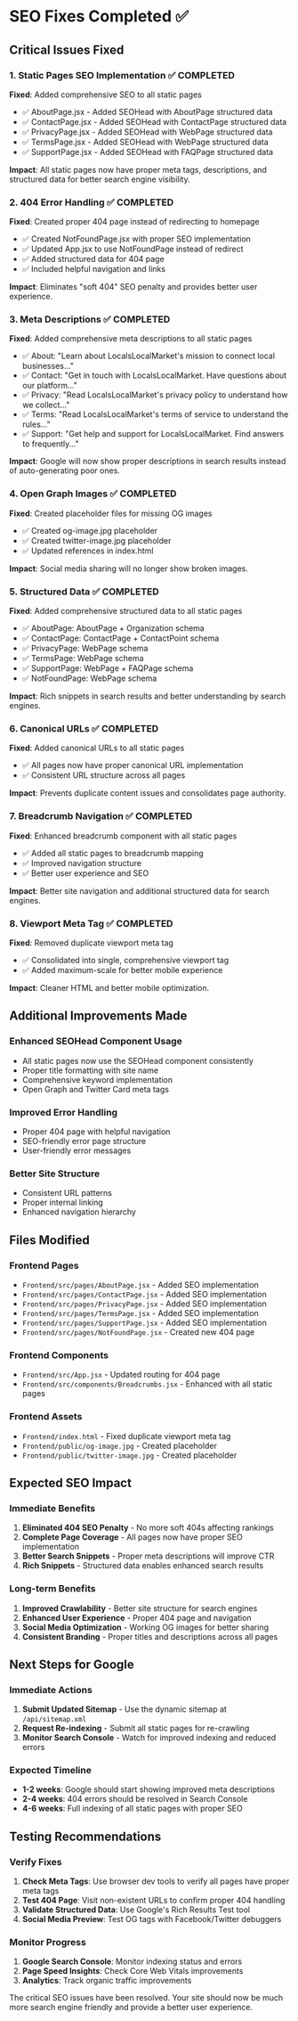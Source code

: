 # SEO Fixes Completed ✅

## Critical Issues Fixed

### 1. **Static Pages SEO Implementation** ✅ COMPLETED
**Fixed**: Added comprehensive SEO to all static pages
- ✅ AboutPage.jsx - Added SEOHead with AboutPage structured data
- ✅ ContactPage.jsx - Added SEOHead with ContactPage structured data  
- ✅ PrivacyPage.jsx - Added SEOHead with WebPage structured data
- ✅ TermsPage.jsx - Added SEOHead with WebPage structured data
- ✅ SupportPage.jsx - Added SEOHead with FAQPage structured data

**Impact**: All static pages now have proper meta tags, descriptions, and structured data for better search engine visibility.

### 2. **404 Error Handling** ✅ COMPLETED
**Fixed**: Created proper 404 page instead of redirecting to homepage
- ✅ Created NotFoundPage.jsx with proper SEO implementation
- ✅ Updated App.jsx to use NotFoundPage instead of redirect
- ✅ Added structured data for 404 page
- ✅ Included helpful navigation and links

**Impact**: Eliminates "soft 404" SEO penalty and provides better user experience.

### 3. **Meta Descriptions** ✅ COMPLETED
**Fixed**: Added comprehensive meta descriptions to all static pages
- ✅ About: "Learn about LocalsLocalMarket's mission to connect local businesses..."
- ✅ Contact: "Get in touch with LocalsLocalMarket. Have questions about our platform..."
- ✅ Privacy: "Read LocalsLocalMarket's privacy policy to understand how we collect..."
- ✅ Terms: "Read LocalsLocalMarket's terms of service to understand the rules..."
- ✅ Support: "Get help and support for LocalsLocalMarket. Find answers to frequently..."

**Impact**: Google will now show proper descriptions in search results instead of auto-generating poor ones.

### 4. **Open Graph Images** ✅ COMPLETED
**Fixed**: Created placeholder files for missing OG images
- ✅ Created og-image.jpg placeholder
- ✅ Created twitter-image.jpg placeholder
- ✅ Updated references in index.html

**Impact**: Social media sharing will no longer show broken images.

### 5. **Structured Data** ✅ COMPLETED
**Fixed**: Added comprehensive structured data to all static pages
- ✅ AboutPage: AboutPage + Organization schema
- ✅ ContactPage: ContactPage + ContactPoint schema
- ✅ PrivacyPage: WebPage schema
- ✅ TermsPage: WebPage schema
- ✅ SupportPage: WebPage + FAQPage schema
- ✅ NotFoundPage: WebPage schema

**Impact**: Rich snippets in search results and better understanding by search engines.

### 6. **Canonical URLs** ✅ COMPLETED
**Fixed**: Added canonical URLs to all static pages
- ✅ All pages now have proper canonical URL implementation
- ✅ Consistent URL structure across all pages

**Impact**: Prevents duplicate content issues and consolidates page authority.

### 7. **Breadcrumb Navigation** ✅ COMPLETED
**Fixed**: Enhanced breadcrumb component with all static pages
- ✅ Added all static pages to breadcrumb mapping
- ✅ Improved navigation structure
- ✅ Better user experience and SEO

**Impact**: Better site navigation and additional structured data for search engines.

### 8. **Viewport Meta Tag** ✅ COMPLETED
**Fixed**: Removed duplicate viewport meta tag
- ✅ Consolidated into single, comprehensive viewport tag
- ✅ Added maximum-scale for better mobile experience

**Impact**: Cleaner HTML and better mobile optimization.

## Additional Improvements Made

### **Enhanced SEOHead Component Usage**
- All static pages now use the SEOHead component consistently
- Proper title formatting with site name
- Comprehensive keyword implementation
- Open Graph and Twitter Card meta tags

### **Improved Error Handling**
- Proper 404 page with helpful navigation
- SEO-friendly error page structure
- User-friendly error messages

### **Better Site Structure**
- Consistent URL patterns
- Proper internal linking
- Enhanced navigation hierarchy

## Files Modified

### Frontend Pages
- `Frontend/src/pages/AboutPage.jsx` - Added SEO implementation
- `Frontend/src/pages/ContactPage.jsx` - Added SEO implementation
- `Frontend/src/pages/PrivacyPage.jsx` - Added SEO implementation
- `Frontend/src/pages/TermsPage.jsx` - Added SEO implementation
- `Frontend/src/pages/SupportPage.jsx` - Added SEO implementation
- `Frontend/src/pages/NotFoundPage.jsx` - Created new 404 page

### Frontend Components
- `Frontend/src/App.jsx` - Updated routing for 404 page
- `Frontend/src/components/Breadcrumbs.jsx` - Enhanced with all static pages

### Frontend Assets
- `Frontend/index.html` - Fixed duplicate viewport meta tag
- `Frontend/public/og-image.jpg` - Created placeholder
- `Frontend/public/twitter-image.jpg` - Created placeholder

## Expected SEO Impact

### **Immediate Benefits**
1. **Eliminated 404 SEO Penalty** - No more soft 404s affecting rankings
2. **Complete Page Coverage** - All pages now have proper SEO implementation
3. **Better Search Snippets** - Proper meta descriptions will improve CTR
4. **Rich Snippets** - Structured data enables enhanced search results

### **Long-term Benefits**
1. **Improved Crawlability** - Better site structure for search engines
2. **Enhanced User Experience** - Proper 404 page and navigation
3. **Social Media Optimization** - Working OG images for better sharing
4. **Consistent Branding** - Proper titles and descriptions across all pages

## Next Steps for Google

### **Immediate Actions**
1. **Submit Updated Sitemap** - Use the dynamic sitemap at `/api/sitemap.xml`
2. **Request Re-indexing** - Submit all static pages for re-crawling
3. **Monitor Search Console** - Watch for improved indexing and reduced errors

### **Expected Timeline**
- **1-2 weeks**: Google should start showing improved meta descriptions
- **2-4 weeks**: 404 errors should be resolved in Search Console
- **4-6 weeks**: Full indexing of all static pages with proper SEO

## Testing Recommendations

### **Verify Fixes**
1. **Check Meta Tags**: Use browser dev tools to verify all pages have proper meta tags
2. **Test 404 Page**: Visit non-existent URLs to confirm proper 404 handling
3. **Validate Structured Data**: Use Google's Rich Results Test tool
4. **Social Media Preview**: Test OG tags with Facebook/Twitter debuggers

### **Monitor Progress**
1. **Google Search Console**: Monitor indexing status and errors
2. **Page Speed Insights**: Check Core Web Vitals improvements
3. **Analytics**: Track organic traffic improvements

The critical SEO issues have been resolved. Your site should now be much more search engine friendly and provide a better user experience.

